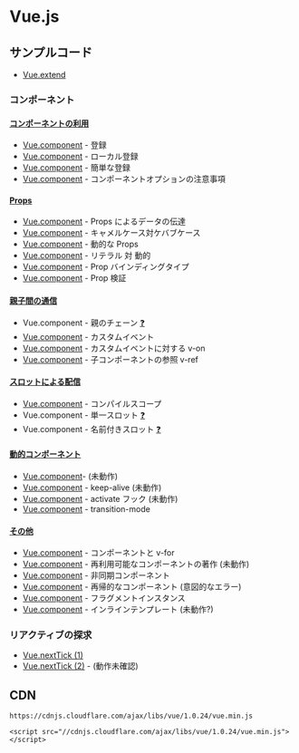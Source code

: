 # Vue.js

## サンプルコード

- [Vue.extend](https://jsfiddle.net/stageclear/ek69zqs4/) 

### コンポーネント
#### [コンポーネントの利用](https://jp.vuejs.org/guide/components.html#コンポーネントの使用)
- [Vue.component](https://jsfiddle.net/stageclear/p8mdpjn4/) - 登録
- [Vue.component](https://jsfiddle.net/stageclear/p18w6ym5/) - ローカル登録
- [Vue.component](https://jsfiddle.net/stageclear/co3vk3nL/) - 簡単な登録
- [Vue.component](https://jsfiddle.net/stageclear/97e82f28/) - コンポーネントオプションの注意事項

#### [Props](https://jp.vuejs.org/guide/components.html#Props)
- [Vue.component](https://jsfiddle.net/stageclear/y4jghj2f/) - Props によるデータの伝達
- [Vue.component](https://jsfiddle.net/stageclear/nprzg7wz/) - キャメルケース対ケバブケース
- [Vue.component](https://jsfiddle.net/stageclear/p9017xLo/) - 動的な Props
- [Vue.component](https://jsfiddle.net/stageclear/L3mudtg6/) - リテラル 対 動的
- [Vue.component](https://jsfiddle.net/stageclear/cf96u9am/) - Prop バインディングタイプ
- [Vue.component](https://jsfiddle.net/stageclear/1qtmb5bc/) - Prop 検証

#### [親子間の通信](https://jp.vuejs.org/guide/components.html#親子間の通信)
- Vue.component - 親のチェーン [❓](https://jp.vuejs.org/guide/components.html#親子間の通信)
- [Vue.component](https://jsfiddle.net/stageclear/qug4kc65/) - カスタムイベント
- [Vue.component](https://jsfiddle.net/stageclear/4mxzazj8/) - カスタムイベントに対する v-on
- [Vue.component](https://jsfiddle.net/stageclear/pugeyryr/) - 子コンポーネントの参照 v-ref

#### [スロットによる配信](https://jp.vuejs.org/guide/components.html#スロットによるコンテンツ配信)
- [Vue.component](https://jsfiddle.net/stageclear/bf0aLt8y/) - コンパイルスコープ
- Vue.component - 単一スロット [❓](https://jp.vuejs.org/guide/components.html#単一スロット)
- Vue.component - 名前付きスロット [❓](https://jp.vuejs.org/guide/components.html#名前付きスロット)

#### [動的コンポーネント](https://jp.vuejs.org/guide/components.html#動的コンポーネント)
- [Vue.component](https://jsfiddle.net/stageclear/ovd038a6/)- <component/> (未動作)
- [Vue.component](https://jsfiddle.net/stageclear/b5fz0xa0/) - keep-alive (未動作)
- [Vue.component](https://jsfiddle.net/stageclear/w3yLe2on/) - activate フック (未動作)
- [Vue.component](https://jsfiddle.net/stageclear/ahez5mpa/) - transition-mode

#### [その他](https://jp.vuejs.org/guide/components.html#その他)
- [Vue.component](https://jsfiddle.net/stageclear/cabtgm06/) - コンポーネントと v-for
- [Vue.component](https://jsfiddle.net/stageclear/jp6hhvhw/) - 再利用可能なコンポーネントの著作 (未動作)
- [Vue.component](https://jsfiddle.net/stageclear/uzwws0xk/) - 非同期コンポーネント
- [Vue.component](https://jsfiddle.net/stageclear/38z6ncfo/) - 再帰的なコンポーネント (意図的なエラー)
- [Vue.component](https://jsfiddle.net/stageclear/4rtmag6q/) - フラグメントインスタンス
- [Vue.component](https://jsfiddle.net/stageclear/cb1gex4f/) - インラインテンプレート (未動作?)


### リアクティブの探求

- [Vue.nextTick (1)](https://jsfiddle.net/stageclear/wvL9nvnm/)
- [Vue.nextTick (2)](https://jsfiddle.net/stageclear/noct6nn6/) - (動作未確認)



## CDN

```
https://cdnjs.cloudflare.com/ajax/libs/vue/1.0.24/vue.min.js

<script src="//cdnjs.cloudflare.com/ajax/libs/vue/1.0.24/vue.min.js"></script>
```
